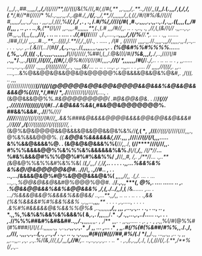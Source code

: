 /,,,/,.*,##.,*,,**,**,/*,**,/,**/((////**,((/(*((/&(*%/*//***,**#/,(*/#*(****,**
,*,.,,,,*/,.**..,/((/*,,(**/,,/.(.,,*,/*,*****(*,/*,/,*(***.*/**,#/**/*#(/////**
%/.,.,,,*.,,./.,.@#./,*,*/**(/,**.*,*,/,**,/****/,,,,,,,*/,,(,(/,/#/(#%/&//*(//(
#,,,,,,/,,,.,,/.,,*, . *,,,.*,,/,*((*/,%**/*/,*/*,/ ,*. , ., /*.#/%/,//*//*(/*#(
,#.,*.,,,*,.,.*,,..,.*/,.,,*.((,,,,(*,*,/#(*/,,, , .. ,.  . ..**,&*,(**(*/(*//*/
,,*..,,,.#,,,,,,,**,(*.,(.*# *,,*,***/#//,,.    .. . .,.., ., ,*//,*(,(*&/*/(*//
.,,...,.,.(#.,,.,,*((,,*,(,,*,**,/**/**/, . .. .. .  *..*..  .  *.//,*#(//**////
.*,*/.,.....*,.**.,,,,*****/,/(/%**//**.**,.   ...  .   .,, ....... .*/##,//,/*/
,,.,..#..,.**.,..(((*/,/*.**//,/*,,(//*.*, .          ..... , */*(#  , *(///*///
,,,,.,,.//.,,,*,.*,,*,//,,,,*,.,,./,.*.,..   .  .  . .,.,. ,..(.&*//(.../(#**/*/
,(,.,*..,,**.,*((,**,,,**,,*,,**.,*,,,.,. . (%@&#%%#%%%%...... (,%*,*,.,/*/,((*(
.,*(,.,,,,.,,,,,,,/**(//(////*/*,%##(,(,,/.@&(((/#/**/*%&,*,,/,**.*/*,..,////(/#
,**.,,*/**.,,.,**/(///,//*(///,,((#/,***/,*@%#///(/*/*/(#*/,,,,**.**,******//*(/
*,,,,,,**,*/#(/**/.,****/*,..  .    .. .. .. .  ,  ,,...... *..*..,..,..,.*(////
.,,,,,*(/((((/////,,.*, .,,,*,(&/*... .. ..  . ...,. ,. .*.,,.. .  .   ,.... //*
,*,,,,//(((/,. ,,..  ....,...*&%@&&@@&@&&@@&@&@@@@@%&@&&&&@&&@&%@&#,. ,/(((*. ..
,*,,(//////////((((**(//(*((/(@@@@@@&@@&@@&@@@@&&@&&&%&@&&@&&&&&@%(//*//,*/,##//
*,./**////////((/((//(...., .(&@@&&&@@%%*.#&@@@@@@@@@(  .#@&@@&@&*. . //**/*(///
,.////*/*//*/((((((/(/(#/*../.&@&&&%&&*(,#&&@@&@@@@@@@%. ##&&%&&#.,.//**/%**////
**////***//((((/((/(/((/(#///,,.&&%###&@&&&&@@@@&&&&@@&@@&&@&&&# ,//***/*****///
,/(**/***//((((((//(/(((((///*, .*(&@%&@&@@@@&&@&&&&@&&@@&&@&%&%*/*/***(,*( **,*
,///****/*/(((/(/*///(///,,,.,    @%&%&&&@@@%*. ((.**&@@&%&&&&&&/,///******.*,,,
,///**/***//((/(/*(,,,.....       &%%&&@&&&&%@. .  (&@&@&@&&&%%(**//*/**,***,./,
**(//****///(///,,.                #%%%&&&&@@%%&%%%&%&&&&&&%&%./**(*/(*,***/,**,
/**(/*/**/***...                     %#&%&&&@#%%%@@%#%#%&&%%/  ,/**//*,*,*#, /,.
*,*/**/*/*...                      .,..**(*&@&@%%&%%&#%&%%&(     /**/,***/*,*,,/
/,*/***/,..     .  . .         . .,,...%&&%&% &%&@/@&@@@@@&@#. ./*/*****/***(**,
.,*//#*..         ,  . .        ..,.../&&&&@&@%#@%&@@@&&&@&%(  ,***,,*,***,//,*,
.*(,/.   ...    . ...          ...,..,%@@&@&&@*&&#@%@@@%@@#.  ./**/.,*.,*,****(,
*@%,. ....     ......         .. ,. .%@&&@@&&&%&&%*&@@&&&%    ,/,(,./../,,*/,(**
/&*.......      ,...          .  .../%&&&@&&@%&&&&%&&@&&/    ..,...**.****,,*/,,
*..  ..       . ..  .        .     .,&&(%&%&&&&#%#%&&%&&%   .,.,,..*.*,**,,**,**
*.*  . . . ,.,....., .   .   .    . .&%#%#&&&&&@&%&&%%@%&    ,..,,,,,,*,**,*/,,*
*,,, ,...,.,..* . ., .  .., ..    , *.,,%,%&%&%&&%&%&&&%(   &,.,. /,,**,,,,/**.*
.,*/  .,*,...,.,../*..... ..,. . .   ,.*//%%%##&#%&#&&##.*.,,/*.,**,,*,,,,*,*,*.
, ,/** ,*,,. . ,,.,,..... . ,. , .* , ,.,,%(/#(@%%#(#%###/(/(/*(.*/.,*,,,,,*.*,,
.,..,*,**.,,.,.,.* ,/  ,, ... ,... .* , ,*,.#(/%(#(%&*##/*#%%,*,./.,/, *,,/*//*,
.,,,.,.,..(,., ,..,./ . .,. .. .,* *.,.,,*,,*#(#(((#((//##,#%/(.*/ */,,**/*.,*, 
..*.,,.,, ,.. ., ,,    ,,.*..,,.. *,.,. ,*.,.***%/(&,///,*(*,/*,,*,(**,//#**/,..
..,..,.,.,.,.. . .. *  . *,.,*(.,.,,/,*./, /*,(,(*/*/(/,***.*(.****,/**%(/*,.,..
